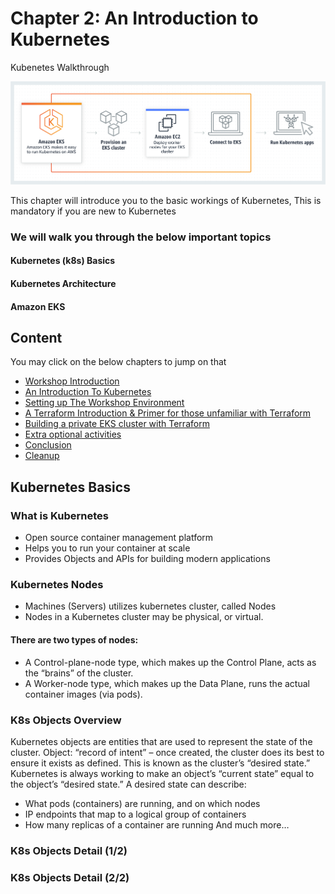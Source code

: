 # Chapter 2: An Introduction to Kubernetes

Kubenetes Walkthrough

![Logo](./pics/eks_product_page.png)

This chapter will introduce you to the basic workings of Kubernetes, This is mandatory if you are new to Kubernetes

### We will walk you through the below important topics

#### Kubernetes (k8s) Basics
#### Kubernetes Architecture
#### Amazon EKS

## Content

You may click on the below chapters to jump on that

- [Workshop Introduction](https://github.com/CloudStrategyOfficial/workshop-aws-eks-terraform/blob/main/workshop_introduction.md)
- [An Introduction To Kubernetes](https://github.com/CloudStrategyOfficial/workshop-aws-eks-terraform/blob/main/An_introduction_to_Kubernetes.md)
- [Setting up The Workshop Environment](https://github.com/CloudStrategyOfficial/workshop-aws-eks-terraform/blob/main/Setting_up_the_Workshop_environment.md)
- [A Terraform Introduction & Primer for those unfamiliar with Terraform](https://github.com/CloudStrategyOfficial/workshop-aws-eks-terraform/blob/main/_primer_for_those_unfamiliar_with_Terraform.md)
- [Building a private EKS cluster with Terraform](https://github.com/CloudStrategyOfficial/workshop-aws-eks-terraform/blob/main/Building_a_private_EKS_cluster_with_Terraform.md)
- [Extra optional activities](https://github.com/CloudStrategyOfficial/workshop-aws-eks-terraform/blob/main/Extra_optional_activities/md)
- [Conclusion](https://github.com/CloudStrategyOfficial/workshop-aws-eks-terraform/blob/main/Conclusion.md)
- [Cleanup](https://github.com/CloudStrategyOfficial/workshop-aws-eks-terraform/blob/main/Cleanup.md)


## Kubernetes Basics

### What is Kubernetes

- Open source container management platform
- Helps you to run your container at scale
- Provides Objects and APIs for building modern applications

### Kubernetes Nodes

- Machines (Servers) utilizes kubernetes cluster, called Nodes
- Nodes in a Kubernetes cluster may be physical, or virtual.

#### There are two types of nodes:

- A Control-plane-node type, which makes up the Control Plane, acts as the “brains” of the cluster.
- A Worker-node type, which makes up the Data Plane, runs the actual container images (via pods).


### K8s Objects Overview

Kubernetes objects are entities that are used to represent the state of the cluster.
Object: “record of intent” – once created, the cluster does its best to ensure it exists as defined. This is known as the cluster’s “desired state.”
Kubernetes is always working to make an object’s “current state” equal to the object’s “desired state.” A desired state can describe:

- What pods (containers) are running, and on which nodes
- IP endpoints that map to a logical group of containers
- How many replicas of a container are running
And much more…

### K8s Objects Detail (1/2)
### K8s Objects Detail (2/2)
